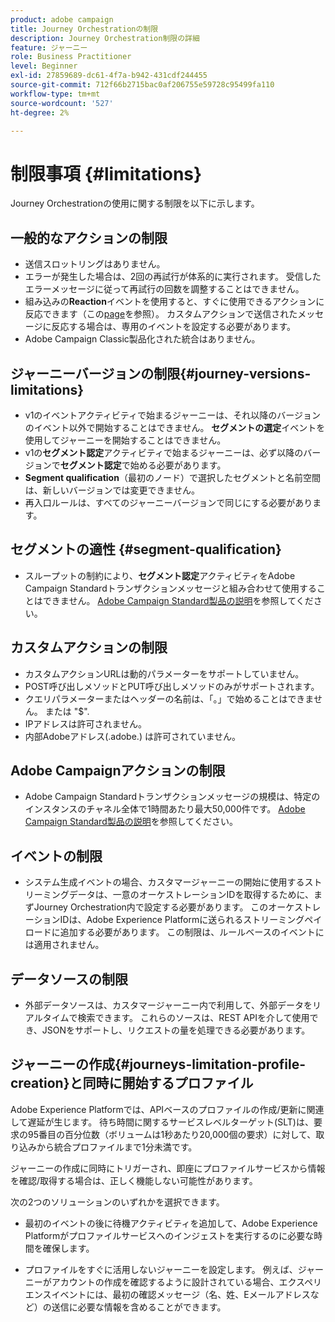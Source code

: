 ```yaml
---
product: adobe campaign
title: Journey Orchestrationの制限
description: Journey Orchestration制限の詳細
feature: ジャーニー
role: Business Practitioner
level: Beginner
exl-id: 27859689-dc61-4f7a-b942-431cdf244455
source-git-commit: 712f66b2715bac0af206755e59728c95499fa110
workflow-type: tm+mt
source-wordcount: '527'
ht-degree: 2%

---
```


# 制限事項 {#limitations}

Journey Orchestrationの使用に関する制限を以下に示します。

## 一般的なアクションの制限

* 送信スロットリングはありません。 
* エラーが発生した場合は、2回の再試行が体系的に実行されます。 受信したエラーメッセージに従って再試行の回数を調整することはできません。 
* 組み込みの&#x200B;**Reaction**&#x200B;イベントを使用すると、すぐに使用できるアクションに反応できます（この[page](../building-journeys/reaction-events.md)を参照）。 カスタムアクションで送信されたメッセージに反応する場合は、専用のイベントを設定する必要があります。 
* Adobe Campaign Classic製品化された統合はありません。

## ジャーニーバージョンの制限{#journey-versions-limitations}

* v1のイベントアクティビティで始まるジャーニーは、それ以降のバージョンのイベント以外で開始することはできません。 **セグメントの選定**&#x200B;イベントを使用してジャーニーを開始することはできません。
* v1の&#x200B;**セグメント認定**&#x200B;アクティビティで始まるジャーニーは、必ず以降のバージョンで&#x200B;**セグメント認定**&#x200B;で始める必要があります。
* **Segment qualification**（最初のノード）で選択したセグメントと名前空間は、新しいバージョンでは変更できません。
* 再入口ルールは、すべてのジャーニーバージョンで同じにする必要があります。

## セグメントの適性 {#segment-qualification}

* スループットの制約により、**セグメント認定**&#x200B;アクティビティをAdobe Campaign Standardトランザクションメッセージと組み合わせて使用することはできません。 [Adobe Campaign Standard製品の説明](https://helpx.adobe.com/jp/legal/product-descriptions/campaign-standard.html)を参照してください。 
 

## カスタムアクションの制限

* カスタムアクションURLは動的パラメーターをサポートしていません。 
* POST呼び出しメソッドとPUT呼び出しメソッドのみがサポートされます。 
* クエリパラメーターまたはヘッダーの名前は、「。」で始めることはできません。 または &quot;$&quot;. 
* IPアドレスは許可されません。 
* 内部Adobeアドレス(.adobe.) は許可されていません。
 

## Adobe Campaignアクションの制限

* Adobe Campaign Standardトランザクションメッセージの規模は、特定のインスタンスのチャネル全体で1時間あたり最大50,000件です。 [Adobe Campaign Standard製品の説明](https://helpx.adobe.com/legal/product-descriptions/campaign-standard.html)を参照してください。 
 

## イベントの制限

* システム生成イベントの場合、カスタマージャーニーの開始に使用するストリーミングデータは、一意のオーケストレーションIDを取得するために、まずJourney Orchestration内で設定する必要があります。 このオーケストレーションIDは、Adobe Experience Platformに送られるストリーミングペイロードに追加する必要があります。 この制限は、ルールベースのイベントには適用されません。
 

## データソースの制限

* 外部データソースは、カスタマージャーニー内で利用して、外部データをリアルタイムで検索できます。 これらのソースは、REST APIを介して使用でき、JSONをサポートし、リクエストの量を処理できる必要があります。

## ジャーニーの作成{#journeys-limitation-profile-creation}と同時に開始するプロファイル

Adobe Experience Platformでは、APIベースのプロファイルの作成/更新に関連して遅延が生じます。 待ち時間に関するサービスレベルターゲット(SLT)は、要求の95番目の百分位数（ボリュームは1秒あたり20,000個の要求）に対して、取り込みから統合プロファイルまで1分未満です。

ジャーニーの作成に同時にトリガーされ、即座にプロファイルサービスから情報を確認/取得する場合は、正しく機能しない可能性があります。

次の2つのソリューションのいずれかを選択できます。

* 最初のイベントの後に待機アクティビティを追加して、Adobe Experience Platformがプロファイルサービスへのインジェストを実行するのに必要な時間を確保します。

* プロファイルをすぐに活用しないジャーニーを設定します。 例えば、ジャーニーがアカウントの作成を確認するように設計されている場合、エクスペリエンスイベントには、最初の確認メッセージ（名、姓、Eメールアドレスなど）の送信に必要な情報を含めることができます。
